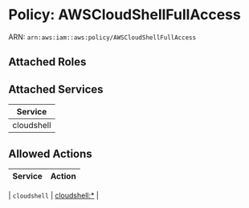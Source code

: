 # Policy: AWSCloudShellFullAccess

ARN: `arn:aws:iam::aws:policy/AWSCloudShellFullAccess`

## Attached Roles

## Attached Services

| Service |
|---------|
| cloudshell |

## Allowed Actions

| Service | Action |
|:-------:|--------|

| `cloudshell` | [cloudshell:*](../actions.md#cloudshell:all) |
